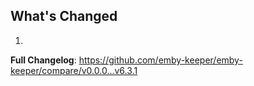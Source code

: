 ## What's Changed

1.

**Full Changelog**: https://github.com/emby-keeper/emby-keeper/compare/v0.0.0...v6.3.1
